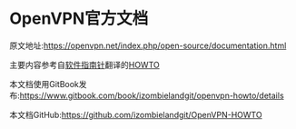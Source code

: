 # OpenVPN官方文档

原文地址:<https://openvpn.net/index.php/open-source/documentation.html>

主要内容参考自[软件指南针](http://www.softown.cn/summary/openvpn-howto)翻译的[HOWTO](https://openvpn.net/index.php/open-source/documentation/howto.html)

本文档使用GitBook发布:<https://www.gitbook.com/book/izombielandgit/openvpn-howto/details>

本文档GitHub:<https://github.com/izombielandgit/OpenVPN-HOWTO>
